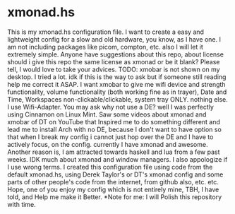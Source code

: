 # xmonad.hs
This is my xmonad.hs configuration file. I want to create a easy and lightweight config for a slow and old hardware, you know, as I have one.
I am not including packages like picom, compton, etc. also I will let it extremely simple.
Anyone have suggestions about this repo, about license should i give this repo the same license as xmonad or be it blank? Please tell, I would love to take your advices.
TODO: xmobar is not shown on my desktop. I tried a lot. idk if this is the way to ask but if someone still reading help me correct it ASAP. I want xmobar to give me wifi device and strength functionality, volume functionality (both working fine as in trayer), Date and Time, Workspaces non-clickable/clickable, system tray ONLY. nothing else. I use Wifi-Adapter. 
You may ask why not use a DE? well I was perfectly using Cinnamon on Linux Mint. Saw some videos about xmonad and xmobar of DT on YouTube that Inspired me to do something different and lead me to install Arch with no DE, because I don't want to have option so that when I break my config i cannot just hop over the DE and I have to actively focus, on the config. currently I have xmonad and awesome. Another reason is, I am attracted towards haskell and lua from a few past weeks.
IDK much about xmonad and window managers. I also appologize if I use wrong terms. 
I created this configuration file using code from the default xmonad.hs, using Derek Taylor's or DT's xmonad config and some parts of other people's code from the internet, from github also, etc. etc.
Hope, one of you enjoy my config which is not entirely mine, TBH, I have told, and Help me make it Better.
*Note for me: I will Polish this repository with time.
